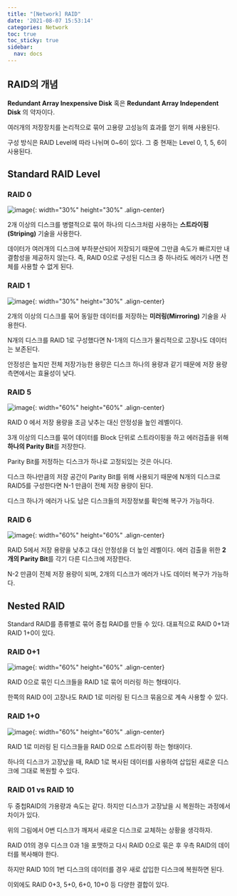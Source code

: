 ```yaml
---
title: "[Network] RAID"
date: '2021-08-07 15:53:14'
categories: Network
toc: true
toc_sticky: true
sidebar:
  nav: docs
---
```


## RAID의 개념

**Redundant Array Inexpensive Disk** 혹은 **Redundant Array Independent Disk** 의 약자이다.

여러개의 저장장치를 논리적으로 묶어 고용량 고성능의 효과를 얻기 위해 사용된다.

구성 방식은 RAID Level에 따라 나뉘며 0~6이 있다. 그 중 현재는 Level 0, 1, 5, 6이 사용된다.



## Standard RAID Level

### RAID 0

![image](https://user-images.githubusercontent.com/60495897/128588026-e036f084-830b-4d38-947e-58fece4a34d7.png){: width="30%" height="30%" .align-center}

2개 이상의 디스크를 병렬적으로 묶어 하나의 디스크처럼 사용하는 **스트라이핑(Striping)** 기술을 사용한다.

데이터가 여러개의 디스크에 부하분산되어 저장되기 때문에 그만큼 속도가 빠르지만 내결함성을 제공하지 않는다. 즉, RAID 0으로 구성된 디스크 중 하나라도 에러가 나면 전체를 사용할 수 없게 된다.



### RAID 1

![image](https://user-images.githubusercontent.com/60495897/128591551-faed5064-d2d5-4337-a998-a55385ee7e9f.png){: width="30%" height="30%" .align-center}

2개의 이상의 디스크를 묶어 동일한 데이터를 저장하는 **미러링(Mirroring)** 기술을 사용한다.

N개의 디스크를 RAID 1로 구성했다면 N-1개의 디스크가 물리적으로 고장나도 데이터는 보존된다. 

안정성은 높지만 전체 저장가능한 용량은 디스크 하나의 용량과 같기 때문에 저장 용량 측면에서는 효율성이 낮다.



### RAID 5

![image](https://user-images.githubusercontent.com/60495897/128591561-a90f1f1e-6043-4165-9a01-988eb6d13a64.png){: width="60%" height="60%" .align-center}

RAID 0 에서 저장 용량을 조금 낮추는 대신 안정성을 높인 레벨이다. 

3개 이상의 디스크를 묶어 데이터를 Block 단위로 스트라이핑을 하고 에러검출을 위해 **하나의 Parity Bit**를 저장한다. 

Parity Bit를 저정하는 디스크가 하나로 고정되있는 것은 아니다. 

디스크 하나만큼의 저장 공간이 Parity Bit를 위해 사용되기 때문에 N개의 디스크로 RAID5를 구성한다면 N-1 만큼이 전체 저장 용량이 된다. 

디스크 하나가 에러가 나도 남은 디스크들의 저장정보를 확인해 복구가 가능하다.



### RAID 6

![image](https://user-images.githubusercontent.com/60495897/128591542-5b829cb8-6db6-4d18-b162-ebe6ac7fe8ad.png){: width="60%" height="60%" .align-center}

RAID 5에서 저장 용량을 낮추고 대신 안정성을 더 높인 레벨이다. 에러 검출을 위한 **2개의 Parity Bit**를 각기 다른 디스크에 저장한다. 

N-2 만큼이 전체 저장 용량이 되며, 2개의 디스크가 에러가 나도 데이터 복구가 가능하다.



## Nested RAID

Standard RAID를 종류별로 묶어 중첩 RAID를 만들 수 있다. 대표적으로 RAID 0+1과 RAID 1+0이 있다.



### RAID 0+1

![image](https://user-images.githubusercontent.com/60495897/128590880-ce300c1d-aa3c-4e1b-ae57-b3e49628f59a.png){: width="60%" height="60%" .align-center}

RAID 0으로 묶인 디스크들을 RAID 1로 묶어 미러링 하는 형태이다. 

한쪽의 RAID 0이 고장나도 RAID 1로 미러링 된 디스크 묶음으로 계속 사용할 수 있다.



### RAID 1+0

![image](https://user-images.githubusercontent.com/60495897/128591168-110f7dc0-c5c7-4778-bc38-bc2768dd7842.png){: width="60%" height="60%" .align-center}

RAID 1로 미러링 된 디스크들을 RAID 0으로 스트라이핑 하는 형태이다.

하나의 디스크가 고장났을 때, RAID 1로 복사된 데이터를 사용하여 삽입된 새로운 디스크에 그대로 복원할 수 있다.





### RAID 01 vs RAID 10

두 중첩RAID의 가용량과 속도는 같다. 하지만 디스크가 고장났을 시 복원하는 과정에서 차이가 있다.

위의 그림에서 0번 디스크가 깨져서 새로운 디스크로 교체하는 상황을 생각하자. 

RAID 01의 경우 디스크 0과 1을 포맷하고 다시 RAID 0으로 묶은 후 우측 RAID의 데이터를 복사해야 한다.

하지만 RAID 10의 1번 디스크의 데이터를 경우 새로 삽입한 디스크에 복원하면 된다.



이외에도 RAID 0+3, 5+0, 6+0, 10+0 등 다양한 결합이 있다.
